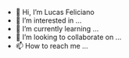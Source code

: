 
<!-- <h4 align="center"> 
---
	🚧  Projeto perfil do Github 🚀 Em construção...  🚧
</h4> 



<img src="https://readme-typing-svg.herokuapp.com?color=E6B5776697&lines=I'+am+a+fullstack+developer">
<hr> -->

- 👋 Hi, I’m Lucas Feliciano
- 👀 I’m interested in ...
- 🌱 I’m currently learning ...
- 💞️ I’m looking to collaborate on ...
- 📫 How to reach me ...

<!---
LucasFeliciano02/LucasFeliciano02 is a ✨ special ✨ repository because its `README.md` (this file) appears on your GitHub profile.
You can click the Preview link to take a look at your changes.
--->
